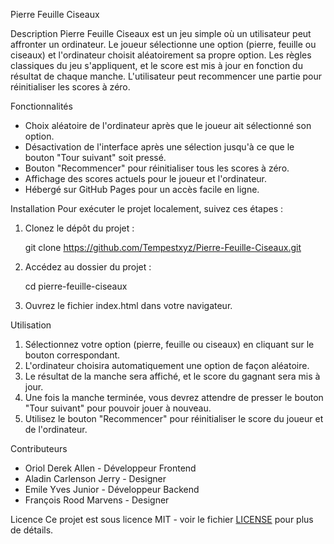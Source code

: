 Pierre Feuille Ciseaux

Description
Pierre Feuille Ciseaux est un jeu simple où un utilisateur peut affronter un ordinateur. Le joueur sélectionne une option (pierre, feuille ou ciseaux) et l'ordinateur choisit aléatoirement sa propre option. Les règles classiques du jeu s'appliquent, et le score est mis à jour en fonction du résultat de chaque manche. L'utilisateur peut recommencer une partie pour réinitialiser les scores à zéro.

Fonctionnalités
- Choix aléatoire de l'ordinateur après que le joueur ait sélectionné son option.
- Désactivation de l'interface après une sélection jusqu'à ce que le bouton "Tour suivant" soit pressé.
- Bouton "Recommencer" pour réinitialiser tous les scores à zéro.
- Affichage des scores actuels pour le joueur et l'ordinateur.
- Hébergé sur GitHub Pages pour un accès facile en ligne.

Installation
Pour exécuter le projet localement, suivez ces étapes :

1. Clonez le dépôt du projet :
   
   git clone https://github.com/Tempestxyz/Pierre-Feuille-Ciseaux.git
   
2. Accédez au dossier du projet :
   
   cd pierre-feuille-ciseaux
   
3. Ouvrez le fichier index.html dans votre navigateur.

Utilisation
1. Sélectionnez votre option (pierre, feuille ou ciseaux) en cliquant sur le bouton correspondant.
2. L'ordinateur choisira automatiquement une option de façon aléatoire.
3. Le résultat de la manche sera affiché, et le score du gagnant sera mis à jour.
4. Une fois la manche terminée, vous devrez attendre de presser le bouton "Tour suivant" pour pouvoir jouer à nouveau.
5. Utilisez le bouton "Recommencer" pour réinitialiser le score du joueur et de l'ordinateur.

Contributeurs
- Oriol Derek Allen - Développeur Frontend
- Aladin Carlenson Jerry - Designer
- Emile Yves Junior - Développeur Backend
- François Rood Marvens - Designer

Licence
Ce projet est sous licence MIT - voir le fichier [LICENSE](LICENSE) pour plus de détails.

